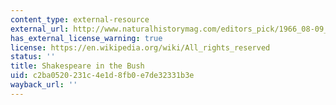 ```yaml
---
content_type: external-resource
external_url: http://www.naturalhistorymag.com/editors_pick/1966_08-09_pick.html
has_external_license_warning: true
license: https://en.wikipedia.org/wiki/All_rights_reserved
status: ''
title: Shakespeare in the Bush
uid: c2ba0520-231c-4e1d-8fb0-e7de32331b3e
wayback_url: ''
---
```

